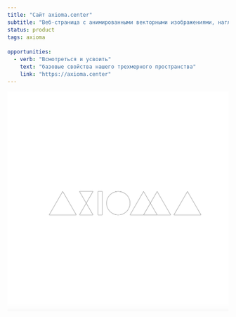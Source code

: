 ```yaml
---
title: "Сайт axioma.center"
subtitle: "Веб-страница с анимированными векторными изображениями, наглядно показывающими основные принципы построения правильных двухмерных фигур и трехмерных многогранников"
status: product
tags: axioma

opportunities:
  - verb: "Всмотреться и усвоить"
    text: "базовые свойства нашего трехмерного пространства"
    link: "https://axioma.center"
---
```


![](./front.png)
